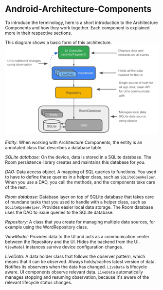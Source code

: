 
# Android-Architecture-Components
To introduce the terminology, here is a short introduction to the Architecture Components and how they work together. Each component is explained more in their respective sections.

This diagram shows a basic form of this architecture.
![Basic AAC Diagram](/images/basic_aac_diagram.png)

*Entity:* When working with Architecture Components, the entity is an annotated class that describes a database table.

*SQLite database:* On the device, data is stored in a SQLite database. The Room persistence library creates and maintains this database for you.

*DAO:* Data access object. A mapping of SQL queries to functions. You used to have to define these queries in a helper class, such as `SQLiteOpenHelper`. When you use a DAO, you call the methods, and the components take care of the rest.

*Room database:* Database layer on top of SQLite database that takes care of mundane tasks that you used to handle with a helper class, such as `SQLiteOpenHelper`. Provides easier local data storage. The Room database uses the DAO to issue queries to the SQLite database.

*Repository:*  A class that you create for managing multiple data sources, for example using the WordRepository class.

*ViewModel:* Provides data to the UI and acts as a communication center between the Repository and the UI. Hides the backend from the UI. `ViewModel` instances survive device configuration changes.

*LiveData:* A data holder class that follows the observer pattern, which means that it can be observed. Always holds/caches latest version of data. Notifies its observers when the data has changed. `LiveData` is lifecycle aware. UI components observe relevant data. `LiveData`
automatically manages stopping and resuming observation, because it's aware of the relevant lifecycle status changes.
